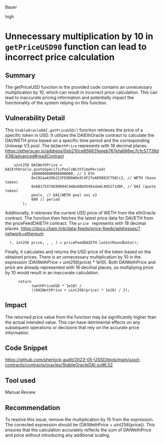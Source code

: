 Bauer

high

# Unnecessary multiplication by 10 in `getPriceUSD90` function can lead to incorrect price calculation

## Summary
The getPriceUSD function in the provided code contains an unnecessary multiplication by 10, which can result in incorrect price calculation. This can lead to inaccurate pricing information and potentially impact the functionality of the system relying on this function.
## Vulnerability Detail
This `StableOracleDAI.getPriceUSD()` function retrieves the price of a specific token in USD. It utilizes the DAIEthOracle contract to calculate the DAI/WETH price based on a specific time period and the corresponding Uniswap V3 pool.  The `DAIWethPrice` 
represents with 18 decimal places.
https://etherscan.io/address/0xb210ce856631eeeb767efa666ec7c1c57738d438/advanced#readContract
```solidity
    uint256 DAIWethPrice = DAIEthOracle.quoteSpecificPoolsWithTimePeriod(
            1000000000000000000, // 1 Eth
            0xC02aaA39b223FE8D0A0e5C4F27eAD9083C756Cc2, // WETH (base token)
            0x6B175474E89094C44Da98b954EedeAC495271d0F, // DAI (quote token)
            pools, // DAI/WETH pool uni v3
            600 // period
        );
```
Additionally, it retrieves the current USD price of WETH from the ethOracle contract. The function then fetches the latest price data for DAI/ETH from the priceFeedDAIETH contract.  The `price ` represents with 18 decimal places.
https://docs.chain.link/data-feeds/price-feeds/addresses/?network=ethereum
```solidity
  (, int256 price, , , ) = priceFeedDAIETH.latestRoundData();
```

Finally, it calculates and returns the USD price of the token based on the obtained prices. 
There is an unnecessary multiplication by 10 in the expression (DAIWethPrice + uint256(price) * 1e10). Both DAIWethPrice and price are already represented with 18 decimal places, so multiplying price by 10 would result in an inaccurate calculation.
```solidity
      return
            (wethPriceUSD * 1e18) /
            ((DAIWethPrice + uint256(price) * 1e10) / 2);
```
## Impact
 The returned price value from the function may be significantly higher than the actual intended value. This can have detrimental effects on any subsequent operations or decisions that rely on the accurate price information.

## Code Snippet
https://github.com/sherlock-audit/2023-05-USSD/blob/main/ussd-contracts/contracts/oracles/StableOracleDAI.sol#L52
## Tool used

Manual Review

## Recommendation
To resolve this issue, remove the multiplication by 10 from the expression. The corrected expression should be (DAIWethPrice + uint256(price)). This ensures that the calculation accurately reflects the sum of DAIWethPrice and price without introducing any additional scaling.
